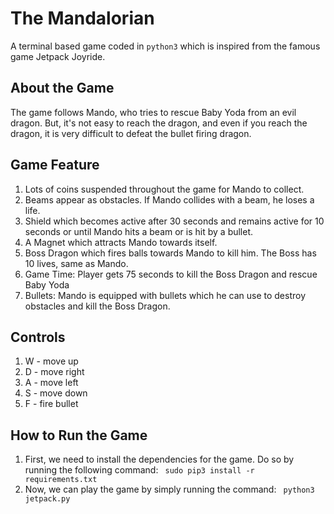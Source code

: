 # The Mandalorian
A terminal based game coded in ```python3``` which is inspired from the famous game Jetpack Joyride.

## About the Game
The game follows Mando, who tries to rescue Baby Yoda from an evil dragon. But, it's not easy to reach the dragon, and even if you reach the dragon, it is very difficult to defeat the bullet firing dragon.

## Game Feature
1. Lots of coins suspended throughout the game for Mando to collect.
2. Beams appear as obstacles. If Mando collides with a beam, he loses a life.
3. Shield which becomes active after 30 seconds and remains active for 10 seconds or until Mando hits a beam or is hit by a bullet.
4. A Magnet which attracts Mando towards itself.
5. Boss Dragon which fires balls towards Mando to kill him. The Boss has 10 lives, same as Mando.
6. Game Time: Player gets 75 seconds to kill the Boss Dragon and rescue Baby Yoda
7. Bullets: Mando is equipped with bullets which he can use to destroy obstacles and kill the Boss Dragon.

## Controls
1. W - move up
2. D - move right
3. A - move left
4. S - move down
5. F - fire bullet

## How to Run the Game
1. First, we need to install the dependencies for the game. Do so by running the following command:
``` sudo pip3 install -r requirements.txt```
2. Now, we can play the game by simply running the command:
``` python3 jetpack.py```